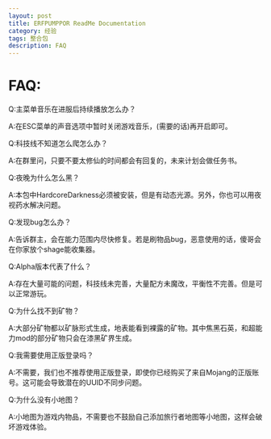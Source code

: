 ```yaml
---
layout: post
title: ERFPUMPPOR ReadMe Documentation
category: 经验
tags: 整合包
description: FAQ
---
```

# FAQ:

Q:主菜单音乐在进服后持续播放怎么办？

A:在ESC菜单的声音选项中暂时关闭游戏音乐，(需要的话)再开启即可。

Q:科技线不知道怎么爬怎么办？

A:在群里问，只要不要太修仙的时间都会有回复的，未来计划会做任务书。

Q:夜晚为什么怎么黑？

A:本包中HardcoreDarkness必须被安装，但是有动态光源。另外，你也可以用夜视药水解决问题。

Q:发现bug怎么办？

A:告诉群主，会在能力范围内尽快修复。若是刷物品bug，恶意使用的话，傻哥会在你家放个shage能收集器。

Q:Alpha版本代表了什么？

A:存在大量可能的问题，科技线未完善，大量配方未魔改，平衡性不完善。但是可以正常游玩。

Q:为什么找不到矿物？

A:大部分矿物都以矿脉形式生成，地表能看到裸露的矿物。其中焦黑石英，和超能力mod的部分矿物只会在漆黑矿界生成。

Q:我需要使用正版登录吗？

A:不需要，我们也不推荐使用正版登录，即使你已经购买了来自Mojang的正版账号。这可能会导致潜在的UUID不同步问题。

Q:为什么没有小地图？

A:小地图为游戏内物品，不需要也不鼓励自己添加旅行者地图等小地图，这样会破坏游戏体验。
